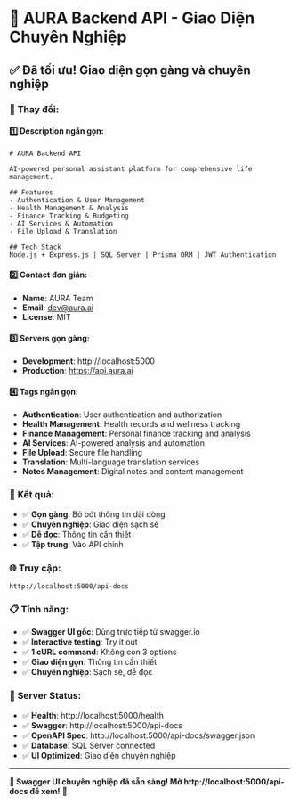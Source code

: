 # 🎨 AURA Backend API - Giao Diện Chuyên Nghiệp

## ✅ **Đã tối ưu! Giao diện gọn gàng và chuyên nghiệp**

### 🎯 **Thay đổi:**

#### 1️⃣ **Description ngắn gọn:**
```
# AURA Backend API

AI-powered personal assistant platform for comprehensive life management.

## Features
- Authentication & User Management
- Health Management & Analysis
- Finance Tracking & Budgeting
- AI Services & Automation
- File Upload & Translation

## Tech Stack
Node.js + Express.js | SQL Server | Prisma ORM | JWT Authentication
```

#### 2️⃣ **Contact đơn giản:**
- **Name**: AURA Team
- **Email**: dev@aura.ai
- **License**: MIT

#### 3️⃣ **Servers gọn gàng:**
- **Development**: http://localhost:5000
- **Production**: https://api.aura.ai

#### 4️⃣ **Tags ngắn gọn:**
- **Authentication**: User authentication and authorization
- **Health Management**: Health records and wellness tracking
- **Finance Management**: Personal finance tracking and analysis
- **AI Services**: AI-powered analysis and automation
- **File Upload**: Secure file handling
- **Translation**: Multi-language translation services
- **Notes Management**: Digital notes and content management

### 🎨 **Kết quả:**
- ✅ **Gọn gàng**: Bỏ bớt thông tin dài dòng
- ✅ **Chuyên nghiệp**: Giao diện sạch sẽ
- ✅ **Dễ đọc**: Thông tin cần thiết
- ✅ **Tập trung**: Vào API chính

### 🌐 **Truy cập:**
```
http://localhost:5000/api-docs
```

### 📋 **Tính năng:**
- ✅ **Swagger UI gốc**: Dùng trực tiếp từ swagger.io
- ✅ **Interactive testing**: Try it out
- ✅ **1 cURL command**: Không còn 3 options
- ✅ **Giao diện gọn**: Thông tin cần thiết
- ✅ **Chuyên nghiệp**: Sạch sẽ, dễ đọc

### 🚀 **Server Status:**
- ✅ **Health**: http://localhost:5000/health
- ✅ **Swagger**: http://localhost:5000/api-docs
- ✅ **OpenAPI Spec**: http://localhost:5000/api-docs/swagger.json
- ✅ **Database**: SQL Server connected
- ✅ **UI Optimized**: Giao diện chuyên nghiệp

---

**🎉 Swagger UI chuyên nghiệp đã sẵn sàng! Mở http://localhost:5000/api-docs để xem!** 🎉


